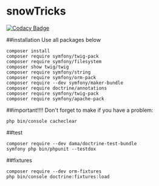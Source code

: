 # snowTricks

[![Codacy Badge](https://api.codacy.com/project/badge/Grade/2421adac9f87401f928be3109730636c)](https://app.codacy.com/gh/kenchi-san/snowTricks?utm_source=github.com&utm_medium=referral&utm_content=kenchi-san/snowTricks&utm_campaign=Badge_Grade_Settings)


##installation
Use all packages below
```
composer install
composer require symfony/twig-pack
composer require symfony/filesystem
composer show twig/twig
composer require symfony/string
composer require symfony/orm-pack
composer require --dev symfony/maker-bundle
composer require doctrine/annotations
composer require symfony/twig-pack
composer require symfony/apache-pack
```

##important!!!!
Don't forget to make if you have a problem:
```
php bin/console cacheclear
```

##test
```
composer require --dev dama/doctrine-test-bundle
symfony php bin/phpunit --testdox
```
##fixtures
```
composer require --dev orm-fixtures
php bin/console doctrine:fixtures:load
```